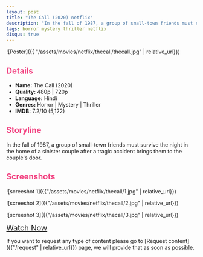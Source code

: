 ```yaml
---
layout: post
title: "The Call (2020) netflix"
description: "In the fall of 1987, a group of small-town friends must survive the night in the home of a sinister couple after a tragic accident brings them to the couples door.  "
tags: horror mystery thriller netflix 
disqus: true
---
```

<style>
h2{
    color:#F24784;
}
</style>

![Poster]({{ "/assets/movies/netflix/thecall/thecall.jpg" | relative_url}})

## Details

* **Name:** The Call (2020)
* **Quality:** 480p \| 720p
* **Language:** Hindi
* **Genres:** Horror \| Mystery \| Thriller
* **IMDB:** 7.2/10 (5,122)

## Storyline

In the fall of 1987, a group of small-town friends must survive the night in the home of a sinister couple after a tragic accident brings them to the couple's door.

## Screenshots

![screeshot 1]({{"/assets/movies/netflix/thecall/1.jpg" | relative_url}})

![screeshot 2]({{"/assets/movies/netflix/thecall/2.jpg" | relative_url}})

![screeshot 3]({{"/assets/movies/netflix/thecall/3.jpg" | relative_url}})

<a class="btn card_btn" href="{{ '/movies/netflix/thecall' | relative_url}}" style="font-size:20px" target="_blank">Watch Now</a>

If you want to request any type of content please go to [Request content]({{"/request" | relative_url}}) page, we will provide that as soon as possible.
